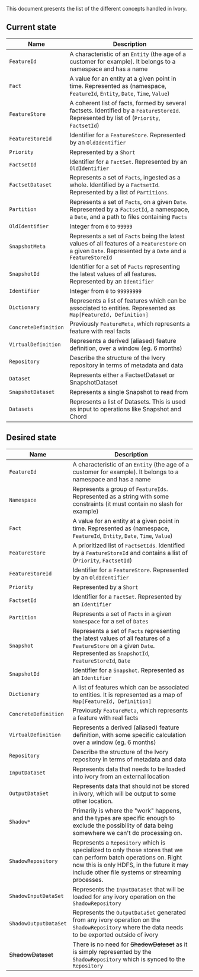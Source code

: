 This document presents the list of the different concepts handled in Ivory. 

Current state
-------------

 Name                             |   Description
 -------------------------------- | -----------------------------------------------------------------------------
 `FeatureId`                      | A characteristic of an `Entity` (the age of a customer for example). It belongs to a namespace and has a name        
 `Fact`                           | A value for an entity at a given point in time. Represented as (namespace, `FeatureId`, `Entity`, `Date`, `Time`, `Value`)
 `FeatureStore`                   | A coherent list of facts, formed by several factsets. Identified by a `FeatureStoreId`. Represented by list of (`Priority`, `FactsetId`) 
 `FeatureStoreId`                 | Identifier for a `FeatureStore`. Represented by an `OldIdentifier`
 `Priority`                       | Represented by a `Short`
 `FactsetId`                      | Identifier for a `FactSet`. Represented by an `OldIdentifier`
 `FactsetDataset`                 | Represents a set of `Facts`, ingested as a whole. Identified by a `FactsetId`. Represented by a list of `Partitions`.
 `Partition`                      | Represents a set of `Facts`, on a given `Date`. Represented by a `FactsetId`, a namespace, a `Date`, and a path to files containing `Facts`
 `OldIdentifier`                  | Integer from `0` to `99999` 
 `SnapshotMeta`                   | Represents a set of `Facts` being the latest values of all features of a `FeatureStore` on a given `Date`. Represented by a `Date` and a `FeatureStoreId`
 `SnapshotId`                     | Identifier for a set of `Facts` representing the latest values of all features. Represented by an `Identifier`
 `Identifier`                     | Integer from `0` to `99999999` 
 `Dictionary`                     | Represents a list of features which can be associated to entities. Represented as `Map[FeatureId, Definition]`
 `ConcreteDefinition`             | Previously `FeatureMeta`, which represents a feature with real facts
 `VirtualDefinition`              | Represents a derived (aliased) feature definition, over a window (eg. 6 months)
 `Repository`                     | Describe the structure of the Ivory repository in terms of metadata and data
 `Dataset`                        | Represents either a FactsetDataset or SnapshotDataset
 `SnapshotDataset`                | Represents a single Snapshot to read from
 `Datasets`                       | Represents a list of Datasets. This is used as input to operations like Snapshot and Chord



Desired state
-------------

 Name                             |   Description
 -------------------------------- | -----------------------------------------------------------------------------
 `FeatureId`                      | A characteristic of an `Entity` (the age of a customer for example). It belongs to a namespace and has a name        
 `Namespace`                      | Represents a group of `FeatureIds`. Represented as a string with some constraints (it must contain no slash for example)
 `Fact`                           | A value for an entity at a given point in time. Represented as (namespace, `FeatureId`, `Entity`, `Date`, `Time`, `Value`)
 `FeatureStore`                   | A prioritized list of `FactsetIds`. Identified by a `FeatureStoreId` and contains a list of (`Priority`, `FactsetId`) 
 `FeatureStoreId`                 | Identifier for a `FeatureStore`. Represented by an `OldIdentifier`
 `Priority`                       | Represented by a `Short`
 `FactsetId`                      | Identifier for a `FactSet`. Represented by an `Identifier`
 `Partition`                      | Represents a set of `Facts` in a given `Namespace` for a set of `Dates`
 `Snapshot`                       | Represents a set of `Facts` representing the latest values of all features of a `FeatureStore` on a given `Date`. Represented as `SnapshotId`, `FeatureStoreId`, `Date`
 `SnapshotId`                     | Identifier for a `Snapshot`. Represented as an `Identifier`
 `Dictionary`                     | A list of features which can be associated to entities. It is represented as a map of `Map[FeatureId, Definition]`
 `ConcreteDefinition`             | Previously `FeatureMeta`, which represents a feature with real facts
 `VirtualDefinition`              | Represents a derived (aliased) feature definition, with some specific calculation over a window (eg. 6 months)
 `Repository`                     | Describe the structure of the Ivory repository in terms of metadata and data
 `InputDataSet`                   | Represents data that needs to be loaded into ivory from an external location
 `OutputDataSet`                  | Represents data that should not be stored in ivory, which will be output to some other location.
 `Shadow*`                        | Primarily is where the "work" happens, and the types are specific enough to exclude the possibility of data being somewhere we can't do processing on.
 `ShadowRepository`               | Represents a `Repository` which is specialized to only those stores that we can perform batch operations on. Right now this is only HDFS, in the future it may include other file systems or streaming processes.
 `ShadowInputDataSet`             | Represents the `InputDataSet` that will be loaded for any ivory operation on the `ShadowRepository`
 `ShadowOutputDataSet`            | Represents the `OutputDataSet` generated from any ivory operation on the `ShadowRepository` where the data needs to be exported outside of ivory
 ~~ShadowDataset~~                | There is no need for ~~ShadowDataset~~ as it is simply represented by the `ShadowRepository` which is synced to the `Repository`
